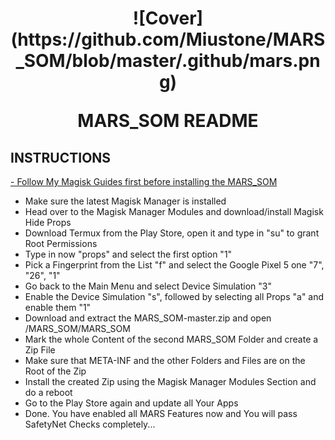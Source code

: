 <h1 align="center">
![Cover](https://github.com/Miustone/MARS_SOM/blob/master/.github/mars.png)

MARS_SOM README</h1>

## INSTRUCTIONS
<a href="https://forum.xda-developers.com/sony-xperia-5-ii/how-to/guide-magisk-twrp-recovery-t4177209#post83732927">
- Follow My Magisk Guides first before installing the MARS_SOM
</a>

- Make sure the latest Magisk Manager is installed
- Head over to the Magisk Manager Modules and download/install Magisk Hide Props
- Download Termux from the Play Store, open it and type in "su" to grant Root Permissions
- Type in now "props" and select the first option "1"
- Pick a Fingerprint from the List "f" and select the Google Pixel 5 one "7", "26", "1"
- Go back to the Main Menu and select Device Simulation "3"
- Enable the Device Simulation "s", followed by selecting all Props "a" and enable them "1"
- Download and extract the MARS_SOM-master.zip and open /MARS_SOM/MARS_SOM
- Mark the whole Content of the second MARS_SOM Folder and create a Zip File
- Make sure that META-INF and the other Folders and Files are on the Root of the Zip
- Install the created Zip using the Magisk Manager Modules Section and do a reboot
- Go to the Play Store again and update all Your Apps
- Done. You have enabled all MARS Features now and You will pass SafetyNet Checks completely...
